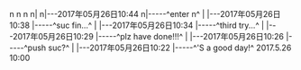 n
n
n
n|
n|---2017年05月26日10:44
n|-----^enter n^
|
|---2017年05月26日10:38
|-----^suc fin...^
|
|---2017年05月26日10:34
|-----^third try...^
|
|---2017年05月26日10:29
|-----^plz have done!!!^
|
|---2017年05月26日10:26
|-----^push suc?^
|
|---2017年05月26日10:22
|-----^'S a good day!^
2017.5.26 10:00
